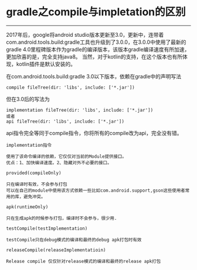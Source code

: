 # gradle之compile与impletation的区别
***
2017年后，google将android studio版本更新至3.0，更新中，连带着com.android.tools.build:gradle工具也升级到了3.0.0，在3.0.0中使用了最新的gradle 4.0里程碑版本作为gradle的编译版本，该版本gradle编译速度有所加速，更加欣喜的是，完全支持java8。
当然，对于kotlin的支持，在这个版本也有所体现，kotlin插件是默认安装的。

在com.android.tools.build:gradle 3.0以下版本，依赖在gradle中的声明写法
```
compile fileTree(dir: 'libs', include: ['*.jar'])
```

但在3.0后的写法为
```
implementation fileTree(dir: 'libs', include: ['*.jar'])
或者
api fileTree(dir: 'libs', include: ['*.jar'])
```

api指令完全等同于compile指令，你将所有的compile改为api，完全没有错。

`implementation指令`
```
使用了该命令编译的依赖，它仅仅对当前的Module提供接口。
优点：1、加快编译速度。2、隐藏对外不必要的接口。
```

`provided(compileOnly)`
```
只在编译时有效，不会参与打包
可以在自己的module中使用该方式依赖一些比如com.android.support,gson这些使用者常用的库，避免冲突。
```

`apk(runtimeOnly)`
```
只在生成apk的时候参与打包，编译时不会参与，很少用.
```

`testCompile(testImplementation)`
```
testCompile只在debug模式的编译和最终的debug apk打包时有效
```

`releaseCompile(releaseImplementatioin)`
```
Release compile 仅仅针对release模式的编译和最终的release apk打包
```